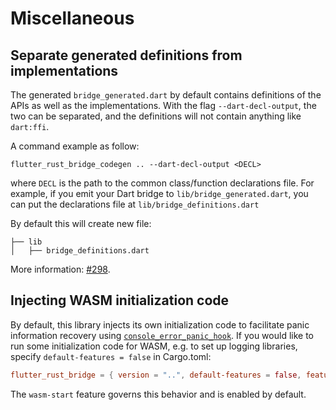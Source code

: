 # Miscellaneous

## Separate generated definitions from implementations

The generated `bridge_generated.dart` by default contains definitions of the APIs as well as the implementations. With the flag `--dart-decl-output`, the two can be separated, and the definitions will not contain anything like `dart:ffi`.

A command example as follow:

```shell
flutter_rust_bridge_codegen .. --dart-decl-output <DECL>
```

where `DECL` is the path to the common class/function declarations file.
For example, if you emit your Dart bridge to `lib/bridge_generated.dart`,
you can put the declarations file at `lib/bridge_definitions.dart`


By default this will create new file:

```
├── lib
│   ├── bridge_definitions.dart
```

More information: [#298](https://github.com/fzyzcjy/flutter_rust_bridge/issues/298).

## Injecting WASM initialization code

By default, this library injects its own initialization code to facilitate panic information recovery
using [`console_error_panic_hook`](https://lib.rs/crates/console_error_panic_hook).
If you would like to run some initialization code for WASM, e.g. to set up logging libraries,
specify `default-features = false` in Cargo.toml:

```toml
flutter_rust_bridge = { version = "..", default-features = false, features = [..] }
```

The `wasm-start` feature governs this behavior and is enabled by default.
